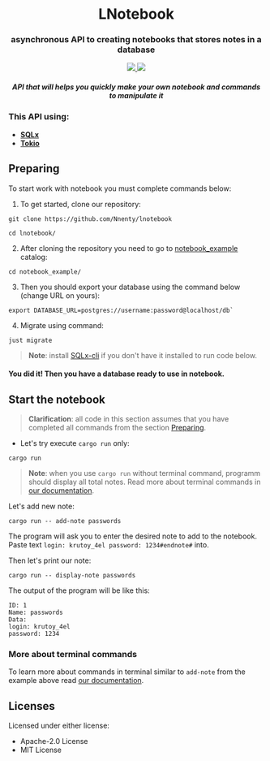 <h1 align ="center">LNotebook</h1>
<div align ="center">
<h3> asynchronous API to creating notebooks that stores notes in a database </h3>

<a href="https://crates.io/crates/lnotebook">
<img src="https://img.shields.io/crates/v/lnotebook"/>
</a>
<a href="https://docs.rs/lnotebook/">
<img src="https://img.shields.io/docsrs/lnotebook">
</a>

<h5> API that will helps you quickly make your own notebook and commands to manipulate it </h5>
</div>

<h3>This API using:</h3>

- **[SQLx](https://github.com/launchbadge/sqlx?tab=readme-ov-file)**
- **[Tokio](https://tokio.rs/)**

## Preparing
To start work with notebook you must complete commands below:

1. To get started, clone our repository:
```
git clone https://github.com/Nnenty/lnotebook

cd lnotebook/
```
2. After cloning the repository you need to go to [notebook_example](https://github.com/Nnenty/lnotebook/tree/master/notebook_example) catalog:
```
cd notebook_example/
```
3. Then you should export your database using the command below (change URL on yours):
```
export DATABASE_URL=postgres://username:password@localhost/db`
```
4. Migrate using command:
```
just migrate
```
> **Note**: install [SQLx-cli](https://crates.io/crates/sqlx-cli) if you don't have it installed to run code below.

<h4> You did it! Then you have a database ready to use in notebook. </h4s>

## Start the notebook
> **Clarification**: all code in this section assumes that you have completed all commands from the section [Preparing](https://github.com/Nnenty/lnotebook_api?tab=readme-ov-file#preparing).

- Let's try execute `cargo run` only:
```
cargo run
```
> **Note**: when you use `cargo run` without terminal command, programm should display all total notes.
Read more about terminal commands in [our documentation](https://docs.rs/lnotebook/latest/lnotebook/commands/execute_commands/).

Let's add new note:
```
cargo run -- add-note passwords
```
The program will ask you to enter the desired note to add to the notebook. Paste text
`login: krutoy_4el
password: 1234#endnote#`
into.

Then let's print our note:
```
cargo run -- display-note passwords
```
The output of the program will be like this:
```
ID: 1
Name: passwords
Data:
login: krutoy_4el
password: 1234
```

### More about terminal commands
To learn more about commands in terminal similar to `add-note` from the example above read [our documentation](https://docs.rs/lnotebook/latest/lnotebook/commands/execute_commands/).

## Licenses
Licensed under either license:
- Apache-2.0 License
- MIT License